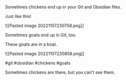 Sometimes chickens end up in your Git and Obsidian files. 

Just like this!

![[Pasted image 20221107230758.png]]

Sometimes goats end up in Git, too. 

These goats are in a boat. 

![[Pasted image 20221107230858.png]]

#git #obsidian #chickens #goats

Sometimes chickens are there, but you can't see them. 
